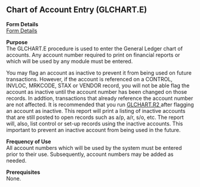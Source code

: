 ##  Chart of Account Entry (GLCHART.E)

<PageHeader />

**Form Details**  
[ Form Details ](../../../../../rover/AP-OVERVIEW/AP-ENTRY/AP-E/CHECKS-E/AP-CONTROL/GLCHART-E/GLCHART-E-1)   

**Purpose**  
The GLCHART.E procedure is used to enter the General Ledger chart of accounts.
Any account number required to print on financial reports or which will be
used by any module must be entered.  
  
You may flag an account as inactive to prevent it from being used on future transactions. However, if the account is referenced on a CONTROL, INVLOC, MRKCODE, STAX or VENDOR record, you will not be able flag the account as inactive until the account number has been changed on those records. In addtion, transactions that already reference the account number are not affected. It is recommended that you run [ GLCHART.R2 ](../../../../../rover/AP-OVERVIEW/AP-ENTRY/AP-E/CHECKS-E/AP-CONTROL/GLCHART-E/GLCHART-E-1/GLCHART-R2) after flagging an account as inactive. This report will print a listing of inactive accounts that are still posted to open records such as a/p, a/r, s/o, etc. The report will, also, list control or set-up records using the inactive accounts. This important to prevent an inactive account from being used in the future.   
  
  
  

**Frequency of Use**  
All account numbers which will be used by the system must be entered prior to
their use. Subsequently, account numbers may be added as needed.

**Prerequisites**  
None.

<badge text= "Version 8.10.57" vertical="middle" />

<PageFooter />